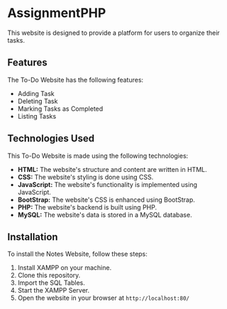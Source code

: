 # AssignmentPHP
This website is designed to provide a platform for users to organize their tasks.

## Features
The To-Do Website has the following features:

- Adding Task
- Deleting Task
- Marking Tasks as Completed
- Listing Tasks

## Technologies Used
This To-Do Website is made using the following technologies:
- __HTML:__ The website's structure and content are written in HTML.
- __CSS:__ The website's styling is done using CSS.
- __JavaScript:__ The website's functionality is implemented using JavaScript.
- __BootStrap:__ The website's CSS is enhanced using BootStrap.
- __PHP:__ The website's backend is built using PHP.
- __MySQL:__ The website's data is stored in a MySQL database.

## Installation
To install the Notes Website, follow these steps:
1. Install XAMPP on your machine.
2. Clone this repository.
3. Import the SQL Tables.
4. Start the XAMPP Server.
5. Open the website in your browser at `http://localhost:80/`
